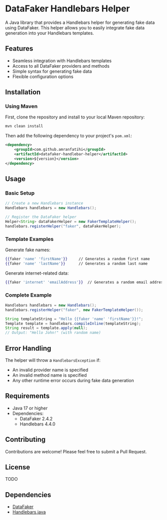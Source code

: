 # DataFaker Handlebars Helper

A Java library that provides a Handlebars helper for generating fake data using DataFaker. This helper allows you to easily integrate fake data generation into your Handlebars templates.

## Features

- Seamless integration with Handlebars templates
- Access to all DataFaker providers and methods
- Simple syntax for generating fake data
- Flexible configuration options

## Installation

### Using Maven

First, clone the repository and install to your local Maven repository:
```bash
mvn clean install
```

Then add the following dependency to your project's `pom.xml`:
```xml
<dependency>
    <groupId>com.github.amranfatihi</groupId>
    <artifactId>datafaker-handlebar-helper</artifactId>
    <version>${version}</version>
</dependency>
```

## Usage

### Basic Setup

```java
// Create a new Handlebars instance
Handlebars handlebars = new Handlebars();

// Register the DataFaker helper
Helper<String> dataFakerHelper = new FakerTemplateHelper();
handlebars.registerHelper("faker", dataFakerHelper);
```

### Template Examples

Generate fake names:
```handlebars
{{faker 'name' 'firstName'}}     // Generates a random first name
{{faker 'name' 'lastName'}}      // Generates a random last name
```

Generate internet-related data:
```handlebars
{{faker 'internet' 'emailAddress'}}  // Generates a random email address
```

### Complete Example

```java
Handlebars handlebars = new Handlebars();
handlebars.registerHelper("faker", new FakerTemplateHelper());

String templateString = "Hello {{faker 'name' 'firstName'}}!";
Template template = handlebars.compileInline(templateString);
String result = template.apply(null);
// Output: "Hello John!" (with random name)
```

## Error Handling

The helper will throw a `HandlebarsException` if:
- An invalid provider name is specified
- An invalid method name is specified
- Any other runtime error occurs during fake data generation

## Requirements

- Java 17 or higher
- Dependencies:
    - DataFaker 2.4.2
    - Handlebars 4.4.0

## Contributing

Contributions are welcome! Please feel free to submit a Pull Request.

## License

TODO

## Dependencies

- [DataFaker](https://github.com/datafaker-net/datafaker)
- [Handlebars.java](https://github.com/jknack/handlebars.java)